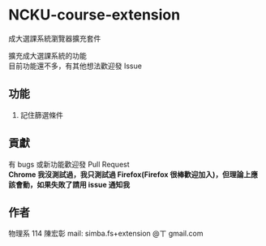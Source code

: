 # NCKU-course-extension
成大選課系統瀏覽器擴充套件  

擴充成大選課系統的功能  
目前功能還不多，有其他想法歡迎發 Issue

## 功能
1. 記住篩選條件

## 貢獻
有 bugs 或新功能歡迎發 Pull Request  
**Chrome 我沒測試過，我只測試過 Firefox(Firefox 很棒歡迎加入)，但理論上應該會動，如果失敗了請用 issue 通知我**

## 作者
物理系 114 陳宏彰
mail: simba.fs+extension @ㄒ gmail.com
